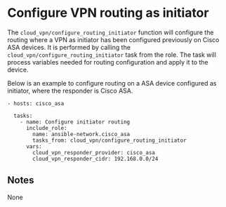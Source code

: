 # Configure VPN routing as initiator
The `cloud_vpn/configure_routing_initiator` function will configure the routing where
a VPN as initiator has been configured previously on Cisco ASA devices.
It is performed by calling the `cloud_vpn/configure_routing_initiator` task from the role.
The task will process variables needed for routing configuration and apply it to the device.

Below is an example to configure routing on a ASA device configured as initiator,
where the responder is Cisco ASA.

```
- hosts: cisco_asa

  tasks:
    - name: Configure initiator routing
      include_role:
        name: ansible-network.cisco_asa
        tasks_from: cloud_vpn/configure_routing_initiator
      vars:
        cloud_vpn_responder_provider: cisco_asa
        cloud_vpn_responder_cidr: 192.168.0.0/24
```

## Notes
None
